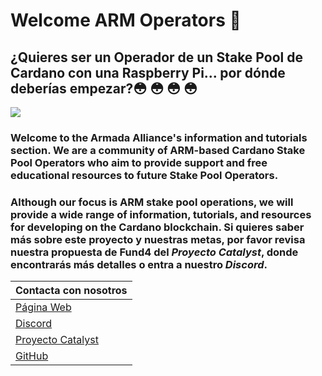 # Welcome ARM Operators 🦾

## ¿Quieres ser un Operador de un Stake Pool de Cardano con una Raspberry Pi... por dónde deberías empezar?😳  😳  😳  😳

![](.gitbook/assets/download-6-.jpeg)

### **Welcome to the Armada Alliance's information and tutorials section.** We are a community of ARM-based Cardano Stake Pool Operators who aim to provide support and free educational resources to future Stake Pool Operators.

### Although our focus is ARM stake pool operations, we will provide a wide range of information, tutorials, and resources for developing on the Cardano blockchain. Si quieres saber más sobre este proyecto y nuestras metas, por favor revisa nuestra propuesta de Fund4 del _Proyecto Catalyst_, donde encontrarás más detalles o entra a nuestro _Discord_.

| Contacta con nosotros                                                                                   |
|:------------------------------------------------------------------------------------------------------- |
| [Página Web](https://armada-alliance.com)                                                               |
| [Discord](https://discord.com/invite/EEcB8eb2)                                                          |
| [Proyecto Catalyst ](https://cardano.ideascale.com/a/dtd/ARMing-Cardano/340480-48088#idea-tab-comments) |
| [GitHub](https://github.com/armada-alliance)                                                            |

